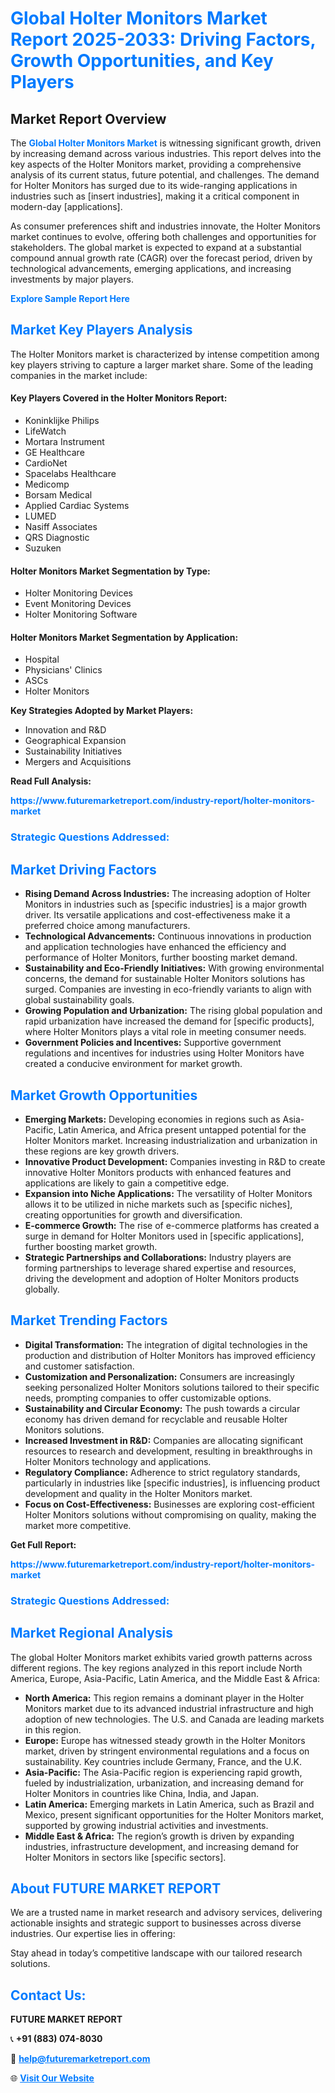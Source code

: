 <h1 style="color: #007BFF;">Global Holter Monitors Market Report 2025-2033: Driving Factors, Growth Opportunities, and Key Players</h1>

<section id="overview">
<h2>Market Report Overview</h2>
<p>The <a href="https://www.futuremarketreport.com/industry-report/holter-monitors-market" style="color: #007BFF; text-decoration: none;"><strong>Global Holter Monitors Market</strong></a> is witnessing significant growth, driven by increasing demand across various industries. This report delves into the key aspects of the Holter Monitors market, providing a comprehensive analysis of its current status, future potential, and challenges. The demand for Holter Monitors has surged due to its wide-ranging applications in industries such as [insert industries], making it a critical component in modern-day [applications].</p>
<p>As consumer preferences shift and industries innovate, the Holter Monitors market continues to evolve, offering both challenges and opportunities for stakeholders. The global market is expected to expand at a substantial compound annual growth rate (CAGR) over the forecast period, driven by technological advancements, emerging applications, and increasing investments by major players.</p>
</section>

<section id="overview">
<p><a href="https://www.futuremarketreport.com/request-sample/reportId=125349" style="color: #007BFF; text-decoration: none;"><strong>Explore Sample Report Here</strong></a></p>
</section>

<section id="key-players">
<h2 style="color: #007BFF;">Market Key Players Analysis</h2>
<p>The Holter Monitors market is characterized by intense competition among key players striving to capture a larger market share. Some of the leading companies in the market include:</p>
<h4>Key Players Covered in the Holter Monitors Report:</h4>
<ul><li>Koninklijke Philips</li><li>LifeWatch</li><li>Mortara Instrument</li><li>GE Healthcare</li><li>CardioNet</li><li>Spacelabs Healthcare</li><li>Medicomp</li><li>Borsam Medical</li><li>Applied Cardiac Systems</li><li>LUMED</li><li>Nasiff Associates</li><li>QRS Diagnostic</li><li>Suzuken</li></ul>
<h4>Holter Monitors Market Segmentation by Type:</h4>
<ul><li>Holter Monitoring Devices</li><li>Event Monitoring Devices</li><li>Holter Monitoring Software</li></ul>

<h4>Holter Monitors Market Segmentation by Application:</h4>
<ul><li>Hospital</li><li>Physicians&#039; Clinics</li><li>ASCs</li><li>Holter Monitors</li></ul>
<p><strong>Key Strategies Adopted by Market Players:</strong></p>
<ul>
<li>Innovation and R&D</li>
<li>Geographical Expansion</li>
<li>Sustainability Initiatives</li>
<li>Mergers and Acquisitions</li>
</ul>
</section>

<section>
<p><strong>Read Full Analysis: </strong></p><a href="https://www.futuremarketreport.com/industry-report/holter-monitors-market" style="color: #007BFF; text-decoration: none;"><strong>https://www.futuremarketreport.com/industry-report/holter-monitors-market</strong></a>
<h3 style="color: #007BFF;">Strategic Questions Addressed:</h3>
</section>

<section id="driving-factors">
<h2 style="color: #007BFF;">Market Driving Factors</h2>
<ul>
<li><strong>Rising Demand Across Industries:</strong> The increasing adoption of Holter Monitors in industries such as [specific industries] is a major growth driver. Its versatile applications and cost-effectiveness make it a preferred choice among manufacturers.</li>
<li><strong>Technological Advancements:</strong> Continuous innovations in production and application technologies have enhanced the efficiency and performance of Holter Monitors, further boosting market demand.</li>
<li><strong>Sustainability and Eco-Friendly Initiatives:</strong> With growing environmental concerns, the demand for sustainable Holter Monitors solutions has surged. Companies are investing in eco-friendly variants to align with global sustainability goals.</li>
<li><strong>Growing Population and Urbanization:</strong> The rising global population and rapid urbanization have increased the demand for [specific products], where Holter Monitors plays a vital role in meeting consumer needs.</li>
<li><strong>Government Policies and Incentives:</strong> Supportive government regulations and incentives for industries using Holter Monitors have created a conducive environment for market growth.</li>
</ul>
</section>

<section id="growth-opportunities">
<h2 style="color: #007BFF;">Market Growth Opportunities</h2>
<ul>
<li><strong>Emerging Markets:</strong> Developing economies in regions such as Asia-Pacific, Latin America, and Africa present untapped potential for the Holter Monitors market. Increasing industrialization and urbanization in these regions are key growth drivers.</li>
<li><strong>Innovative Product Development:</strong> Companies investing in R&D to create innovative Holter Monitors products with enhanced features and applications are likely to gain a competitive edge.</li>
<li><strong>Expansion into Niche Applications:</strong> The versatility of Holter Monitors allows it to be utilized in niche markets such as [specific niches], creating opportunities for growth and diversification.</li>
<li><strong>E-commerce Growth:</strong> The rise of e-commerce platforms has created a surge in demand for Holter Monitors used in [specific applications], further boosting market growth.</li>
<li><strong>Strategic Partnerships and Collaborations:</strong> Industry players are forming partnerships to leverage shared expertise and resources, driving the development and adoption of Holter Monitors products globally.</li>
</ul>
</section>

<section id="trending-factors">
<h2 style="color: #007BFF;">Market Trending Factors</h2>
<ul>
<li><strong>Digital Transformation:</strong> The integration of digital technologies in the production and distribution of Holter Monitors has improved efficiency and customer satisfaction.</li>
<li><strong>Customization and Personalization:</strong> Consumers are increasingly seeking personalized Holter Monitors solutions tailored to their specific needs, prompting companies to offer customizable options.</li>
<li><strong>Sustainability and Circular Economy:</strong> The push towards a circular economy has driven demand for recyclable and reusable Holter Monitors solutions.</li>
<li><strong>Increased Investment in R&D:</strong> Companies are allocating significant resources to research and development, resulting in breakthroughs in Holter Monitors technology and applications.</li>
<li><strong>Regulatory Compliance:</strong> Adherence to strict regulatory standards, particularly in industries like [specific industries], is influencing product development and quality in the Holter Monitors market.</li>
<li><strong>Focus on Cost-Effectiveness:</strong> Businesses are exploring cost-efficient Holter Monitors solutions without compromising on quality, making the market more competitive.</li>
</ul>
</section>

<section>
<p><strong>Get Full Report: </strong></p><a href="https://www.futuremarketreport.com/industry-report/holter-monitors-market" style="color: #007BFF; text-decoration: none;"><strong>https://www.futuremarketreport.com/industry-report/holter-monitors-market</strong></a>
<h3 style="color: #007BFF;">Strategic Questions Addressed:</h3>
</section>


<section id="regional-analysis">
<h2 style="color: #007BFF;">Market Regional Analysis</h2>
<p>The global Holter Monitors market exhibits varied growth patterns across different regions. The key regions analyzed in this report include North America, Europe, Asia-Pacific, Latin America, and the Middle East & Africa:</p>
<ul>
<li><strong>North America:</strong> This region remains a dominant player in the Holter Monitors market due to its advanced industrial infrastructure and high adoption of new technologies. The U.S. and Canada are leading markets in this region.</li>
<li><strong>Europe:</strong> Europe has witnessed steady growth in the Holter Monitors market, driven by stringent environmental regulations and a focus on sustainability. Key countries include Germany, France, and the U.K.</li>
<li><strong>Asia-Pacific:</strong> The Asia-Pacific region is experiencing rapid growth, fueled by industrialization, urbanization, and increasing demand for Holter Monitors in countries like China, India, and Japan.</li>
<li><strong>Latin America:</strong> Emerging markets in Latin America, such as Brazil and Mexico, present significant opportunities for the Holter Monitors market, supported by growing industrial activities and investments.</li>
<li><strong>Middle East & Africa:</strong> The region’s growth is driven by expanding industries, infrastructure development, and increasing demand for Holter Monitors in sectors like [specific sectors].</li>
</ul>
</section>

<footer>
<h2 style="color: #007BFF;">About FUTURE MARKET REPORT</h2>
<p>We are a trusted name in market research and advisory services, delivering actionable insights and strategic support to businesses across diverse industries. Our expertise lies in offering:</p>

<p>Stay ahead in today’s competitive landscape with our tailored research solutions.</p>

<h2 style="color: #007BFF;">Contact Us:</h2>
<p><strong>FUTURE MARKET REPORT</strong></p>
<p>📞 <strong>+91 (883) 074-8030</strong></p>
<p>📧 <strong><a href="mailto:help@futuremarketreport.com" style="color: #007BFF;">help@futuremarketreport.com</a></strong></p>
<p>🌐 <strong><a href="https://www.futuremarketreport.com/" style="color: #007BFF;">Visit Our Website</a></strong></p>
</footer>